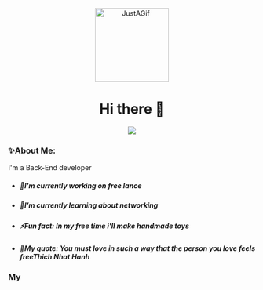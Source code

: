 <div align="center" id="header">
  <img src="https://media0.giphy.com/media/v1.Y2lkPTc5MGI3NjExb21jNDBrMHpuaThseHRxNTVhNGxiOHAxazJ2amo3bHJ4b2hjM29lMCZlcD12MV9pbnRlcm5hbF9naWZfYnlfaWQmY3Q9cw/gjrYDwbjnK8x36xZIO/giphy.gif" alt="JustAGif" width="150">
</div>

<div align="center">
  <h1> Hi there 👋 </h1>
  <div id="badge">
    <img src="https://komarev.com/ghpvc/?username=prvisk&style=for-the-badge&color=blue" alt=""/>
  </div>
</div>
<div align="center">
  <img src="https://media.giphy.com/media/v1.Y2lkPTc5MGI3NjExbHpsYjA5NjM0Nm84b3lhOWd4ZHN1bDhtbHA4YnlndXFueHVyYjFwMyZlcD12MV9pbnRlcm5hbF9naWZfYnlfaWQmY3Q9cw/AKjT5kDZMK4wsPXJPk/giphy.gif">
</div>
<div>
  <h3>✨About Me:</h3>
  <p>I'm a Back-End developer</p>
  <ul>
    <li><h5>🔭I’m currently working on free lance</h5></li>
    <li><h5>🌱I’m currently learning about networking</h5></li>
    <li><h5>⚡Fun fact: In my free time i'll make handmade toys</h5></li>
    <li><h5>🐻My quote: You must love in such a way that the person you love feels free<h7>Thich Nhat Hanh</h7></h5></li>
  </ul>
</div>
<div>
  <h3>My </h3>
</div>

